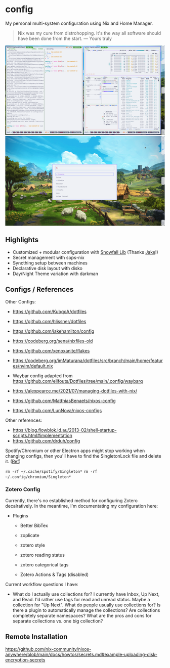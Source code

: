 # config
My personal multi-system configuration using Nix and Home Manager.

> Nix was my cure from distrohopping. It's the way all software should have been done from the start. — Yours truly


![Screenshot 1](./screenshot-1.png)
![Screenshot 2](./screenshot-2.png)

## Highlights
- Customized + modular configuration with [Snowfall Lib](https://github.com/snowfallorg/lib) (Thanks [Jake](https://github.com/jakehamilton)!)
- Secret management with sops-nix
- Syncthing setup between machines
- Declarative disk layout with disko
- Day/Night Theme variation with darkman


## Configs / References
Other Configs:
- https://github.com/KubqoA/dotfiles
- https://github.com/hlissner/dotfiles
- https://github.com/jakehamilton/config
- https://codeberg.org/sena/nixfiles-old
- https://github.com/xenoxanite/flakes
- https://codeberg.org/imMaturana/dotfiles/src/branch/main/home/features/nvim/default.nix

- Waybar config adapted from https://github.com/elifouts/Dotfiles/tree/main/.config/waybarq


- https://alexpearce.me/2021/07/managing-dotfiles-with-nix/
- https://github.com/MatthiasBenaets/nixos-config
- https://github.com/LunNova/nixos-configs

Other references:
- https://blog.flowblok.id.au/2013-02/shell-startup-scripts.html#implementation
- https://github.com/drduh/config



Spotify/Chromium or other Electron apps might stop working when changing configs, then you'll have to find the SingletonLock file and delete it. ([Ref](https://www.reddit.com/r/Fedora/comments/1di4fbk/comment/l922sf7/?utm_source=share&utm_medium=web3x&utm_name=web3xcss&utm_term=1&utm_content=share_button))

`rm -rf ~/.cache/spotify/Singleton*`
`rm -rf ~/.config/chromium/Singleton*`



### Zotero Config
Currently, there's no established method for configuring Zotero decalratively. In the meantime, I'm documentating my configuration here:

- Plugins
    - Better BibTex
    - zoplicate
    - zotero style
    - zotero reading status
    - zotero categorical tags

    - Zotero Actions & Tags (disabled)


    
Current workflow questions I have:
- What do I actually use collections for? I currently have Inbox, Up Next, and Read. I'd rather use tags for read and unread status. Maybe a collection for "Up Next". What do people usually use collections for? Is there a plugin to automatically manage the collections? Are collections completely separate namespaces? What are the pros and cons for separate collections vs. one big collection?



## Remote Installation
https://github.com/nix-community/nixos-anywhere/blob/main/docs/howtos/secrets.md#example-uploading-disk-encryption-secrets